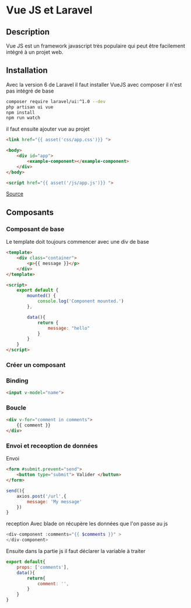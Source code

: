 # Vue JS et Laravel

## Description

Vue JS est un framework javascript très populaire qui peut être facilement intégré à un projet web.

## Installation

Avec la version 6 de Laravel il faut installer VueJS avec composer il n'est pas intégré de base 

```bash
composer require laravel/ui:^1.0 --dev
php artisan ui vue
npm install
npm run watch
```

il faut ensuite ajouter vue au projet 

```html
<link href="{{ asset('css/app.css')}} ">

<body>
    <div id="app">
        <example-component></example-component>
    </div>
</body>

<script href="{{ asset('/js/app.js')}} ">
```

[Source](https://laravel.com/docs/6.x/frontend#writing-vue-components)

## Composants

### Composant de base

Le template doit toujours commencer avec une div de base

```html
<template>
    <div class="container">
        <p>{{ message }}</p>
    </div>
</template>

<script>
    export default {
        mounted() {
            console.log('Component mounted.')
        },

        data(){
            return {
                message: "hello"
            }
        }
    }
</script>
```

### Créer un composant

### Binding

```html
<input v-model="name">
```

### Boucle

```html
<div v-for="comment in comments">
    {{ comment }}
</div>
```

### Envoi et receoption de données

Envoi
```html
<form #submit.prevent="send">
    <button type="submit"> Valider </buttun>
</form>
```

```js
send(){
    axios.post('/url',{
        message: 'My message'
    })
}
```

reception
Avec blade on récupère les données que l'on passe au js
```php
<div-component :comments="{{ $comments }}" >
</div-component>
```
Ensuite dans la partie js il faut déclarer la variable à traiter
```js
export default{
    props: ['comments'],
    data(){
        return{
            comment: '',
        }
    }
}
```